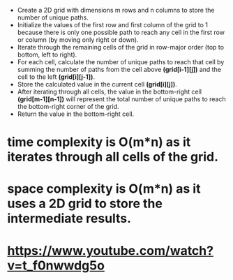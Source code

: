 * Create a 2D grid with dimensions m rows and n columns to store the number of unique paths.
* Initialize the values of the first row and first column of the grid to 1 because there is only one possible path to reach any cell in the first row or column (by moving only right or down).
* Iterate through the remaining cells of the grid in row-major order (top to bottom, left to right).
* For each cell, calculate the number of unique paths to reach that cell by summing the number of paths from the cell above **(grid[i-1][j])** and the cell to the left **(grid[i][j-1])**.
* Store the calculated value in the current cell **(grid[i][j])**.
* After iterating through all cells, the value in the bottom-right cell **(grid[m-1][n-1])** will represent the total number of unique paths to reach the bottom-right corner of the grid.
* Return the value in the bottom-right cell.
 
 #  time complexity is O(m*n) as it iterates through all cells of the grid.
 # space complexity is O(m*n) as it uses a 2D grid to store the intermediate results.
# https://www.youtube.com/watch?v=t_f0nwwdg5o
